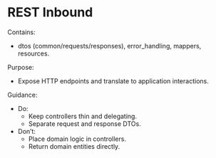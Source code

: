 # REST Inbound

Contains:

- dtos (common/requests/responses), error_handling, mappers, resources.

Purpose:

- Expose HTTP endpoints and translate to application interactions.

Guidance:

- Do:
    - Keep controllers thin and delegating.
    - Separate request and response DTOs.
- Don’t:
    - Place domain logic in controllers.
    - Return domain entities directly.
